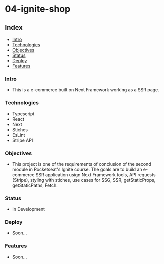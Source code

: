 # 04-ignite-shop

## Index

- [Intro](#Intro)
- [Technologies](#Technologies)
- [Objectives](#Objectives)
- [Status](#Status)
- [Deploy](#Deploy)
- [Features](#Features)

### Intro

- This is a e-commerce built on Next Framework working as a SSR page.

### Technologies

- Typescript
- React
- Next
- Stiches
- EsLint
- Stripe API

### Objectives

- This project is one of the requirements of conclusion of the second module in Rocketseat's Ignite course. The goals are to build an e-commerce SSR application usign Next Framework tools, API requests (Stripe), styling with stiches, use cases for SSG, SSR, getStaticProps, getStaticPaths, Fetch.

### Status

- In Development

### Deploy

- Soon...

### Features

- Soon...